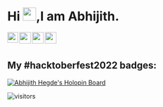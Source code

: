 # Hi <img src="https://github.com/TheDudeThatCode/TheDudeThatCode/blob/master/Assets/Hi.gif" width="30">,I am Abhijith.

<a href="https://www.linkedin.com/in/abhijithhegde/">
  <img align="left" width="24px" src="https://cdn-icons-png.flaticon.com/512/174/174857.png"  />
</a>
<a href="https://twitter.com/abhijith__hegde/">
  <img align="left" width="26px" src="https://logodownload.org/wp-content/uploads/2014/09/twitter-logo-6.png" />
</a>
<a href="mailto:abhijithhegde21@gmail.com">
  <img align="left" width="26px" src="https://cdn-icons-png.flaticon.com/512/281/281769.png" />
</a>
<a href="https://www.instagram.com/abhijith__hegde/">
  <img align="left" width="26px" src="https://upload.wikimedia.org/wikipedia/commons/thumb/a/a5/Instagram_icon.png/1024px-Instagram_icon.png" />
</a>

<br />
<br />

## My #hacktoberfest2022 badges:
[![Abhijith Hegde's Holopin Board](https://holopin.me/abhijithhegde21)](https://holopin.io/@abhijithhegde21)

![visitors](https://visitor-badge.laobi.icu/badge?page_id=abhijith-hegde.abhijith-hegde)
